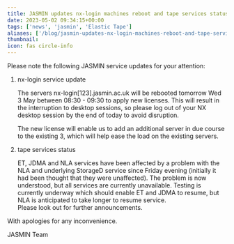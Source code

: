 ```yaml
---
title: JASMIN updates nx-login machines reboot and tape services status
date: 2023-05-02 09:34:15+00:00
tags: ['news', 'jasmin', 'Elastic Tape']
aliases: ['/blog/jasmin-updates-nx-login-machines-reboot-and-tape-services-status']
thumbnail: 
icon: fas circle-info
---
```


Please note the following JASMIN service updates for your attention:

1. nx-login service update

    The servers nx-login[123].jasmin.ac.uk will be rebooted tomorrow Wed 3 May between 08:30 - 09:30 to apply new licenses. This will result in the interruption to desktop sessions, so please log out of your NX desktop session by the end of today to avoid disruption.

    The new license will enable us to add an additional server in due course to the existing 3, which will help ease the load on the existing servers.

2. tape services status

    ET, JDMA and NLA services have been affected by a problem with the NLA and underlying StorageD service since Friday evening (initially it had been thought that they were unaffected). The problem is now understood, but all services are currently unavailable. Testing is currently underway which should enable ET and JDMA to resume, but NLA is anticipated to take longer to resume service.  
    Please look out for further announcements.

With apologies for any inconvenience.

JASMIN Team
